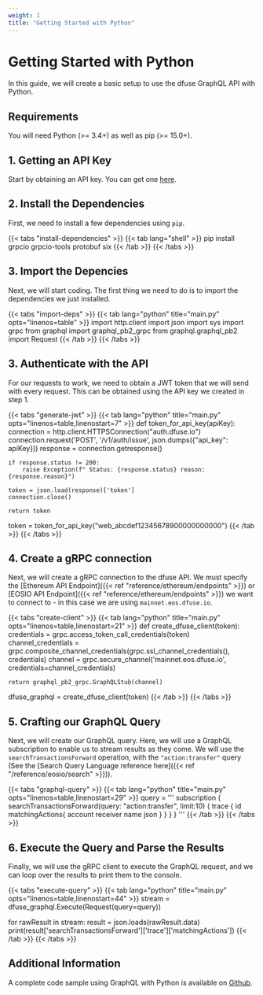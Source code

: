 ```yaml
---
weight: 1
title: "Getting Started with Python"
---
```


# Getting Started with Python

In this guide, we will create a basic setup to use the dfuse GraphQL API with Python.

## Requirements

You will need Python (>= 3.4+) as well as pip (>= 15.0+).

## 1. Getting an API Key

Start by obtaining an API key. You can get one [here](https://app.dfuse.io).

## 2. Install the Dependencies

First, we need to install a few dependencies using `pip`.

{{< tabs "install-dependencies" >}}
{{< tab lang="shell" >}}
pip install grpcio grpcio-tools protobuf six
{{< /tab >}}
{{< /tabs >}}

## 3. Import the Depencies

Next, we will start coding. The first thing we need to do is to import the dependencies we just installed.

{{< tabs "import-deps" >}}
{{< tab lang="python" title="main.py" opts="linenos=table" >}}
import http.client
import json
import sys
import grpc
from graphql import graphql_pb2_grpc
from graphql.graphql_pb2 import Request
{{< /tab >}}
{{< /tabs >}}

## 3. Authenticate with the API

For our requests to work, we need to obtain a JWT token that we will send with every request. This can be obtained using the API key we created in step 1.

{{< tabs "generate-jwt" >}}
{{< tab lang="python" title="main.py" opts="linenos=table,linenostart=7" >}}
def token_for_api_key(apiKey):
    connection = http.client.HTTPSConnection("auth.dfuse.io")
    connection.request('POST', '/v1/auth/issue', json.dumps({"api_key": apiKey}))
    response = connection.getresponse()

    if response.status != 200:
        raise Exception(f" Status: {response.status} reason: {response.reason}")

    token = json.load(response)['token']
    connection.close()

    return token

token = token_for_api_key("web_abcdef12345678900000000000")
{{< /tab >}}
{{< /tabs >}}

## 4. Create a gRPC connection

Next, we will create a gRPC connection to the dfuse API. We must specify the [Ethereum API Endpoint]({{< ref "reference/ethereum/endpoints" >}}) or [EOSIO API Endpoint]({{< ref "reference/ethereum/endpoints" >}}) we want to connect to - in this case we are using `mainnet.eos.dfuse.io`.

{{< tabs "create-client" >}}
{{< tab lang="python" title="main.py" opts="linenos=table,linenostart=21" >}}
def create_dfuse_client(token):
    credentials = grpc.access_token_call_credentials(token)
    channel_credentials = grpc.composite_channel_credentials(grpc.ssl_channel_credentials(), credentials)
    channel = grpc.secure_channel('mainnet.eos.dfuse.io', credentials=channel_credentials)

    return graphql_pb2_grpc.GraphQLStub(channel)

dfuse_graphql = create_dfuse_client(token)
{{< /tab >}}
{{< /tabs >}}

## 5. Crafting our GraphQL Query

Next, we will create our GraphQL query. Here, we will use a GraphQL subscription to enable us to stream results as they come. We will use the `searchTransactionsForward` operation, with the `"action:transfer"` query (See the [Search Query Language reference here]({{< ref "/reference/eosio/search" >}})).

{{< tabs "graphql-query" >}}
{{< tab lang="python" title="main.py" opts="linenos=table,linenostart=29" >}}
query = '''
subscription {
  searchTransactionsForward(query: "action:transfer", limit:10) {
    trace {
      id
      matchingActions{
        account
        receiver
        name 
        json
      }
    }
  }
}
'''
{{< /tab >}}
{{< /tabs >}}

## 6. Execute the Query and Parse the Results

Finally, we will use the gRPC client to execute the GraphQL request, and we can loop over the results to print them to the console.

{{< tabs "execute-query" >}}
{{< tab lang="python" title="main.py" opts="linenos=table,linenostart=44" >}}
stream = dfuse_graphql.Execute(Request(query=query))

for rawResult in stream:
    result = json.loads(rawResult.data)
    print(result['searchTransactionsForward']['trace']['matchingActions'])
{{< /tab >}}
{{< /tabs >}}


## Additional Information

A complete code sample using GraphQL with Python is available on [Github](https://github.com/dfuse-io/example-graphql-python).
